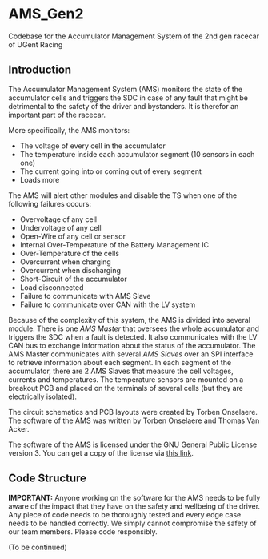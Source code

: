 # AMS_Gen2
Codebase for the Accumulator Management System of the 2nd gen racecar of UGent Racing

## Introduction

The Accumulator Management System (AMS) monitors the state of the accumulator cells and triggers the SDC in case of any fault that might be detrimental to the safety of the driver and bystanders. It is therefor an important part of the racecar.

More specifically, the AMS monitors:
- The voltage of every cell in the accumulator
- The temperature inside each accumulator segment (10 sensors in each one)
- The current going into or coming out of every segment
- Loads more

The AMS will alert other modules and disable the TS when one of the following failures occurs:
- Overvoltage of any cell
- Undervoltage of any cell
- Open-Wire of any cell or sensor
- Internal Over-Temperature of the Battery Management IC
- Over-Temperature of the cells
- Overcurrent when charging
- Overcurrent when discharging
- Short-Circuit of the accumulator
- Load disconnected
- Failure to communicate with AMS Slave
- Failure to communicate over CAN with the LV system

Because of the complexity of this system, the AMS is divided into several module. There is one *AMS Master* that oversees the whole accumulator and triggers the SDC when a fault is detected. It also communicates with the LV CAN bus to exchange information about the status of the accumulator. The AMS Master communicates with several *AMS Slaves* over an SPI interface to retrieve information about each segment. In each segment of the accumulator, there are 2 AMS Slaves that measure the cell voltages, currents and temperatures. The temperature sensors are mounted on a breakout PCB and placed on the terminals of several cells (but they are electrically isolated).

The circuit schematics and PCB layouts were created by Torben Onselaere. The software of the AMS was written by Torben Onselaere and Thomas Van Acker.

The software of the AMS is licensed under the GNU General Public License version 3. You can get a copy of the license via [this link](https://www.gnu.org/licenses/gpl-3.0.html).


## Code Structure

**IMPORTANT:** Anyone working on the software for the AMS needs to be fully aware of the impact that they have on the safety and wellbeing of the driver. Any piece of code needs to be thoroughly tested and every edge case needs to be handled correctly. We simply cannot compromise the safety of our team members. Please code responsibly.

(To be continued)

